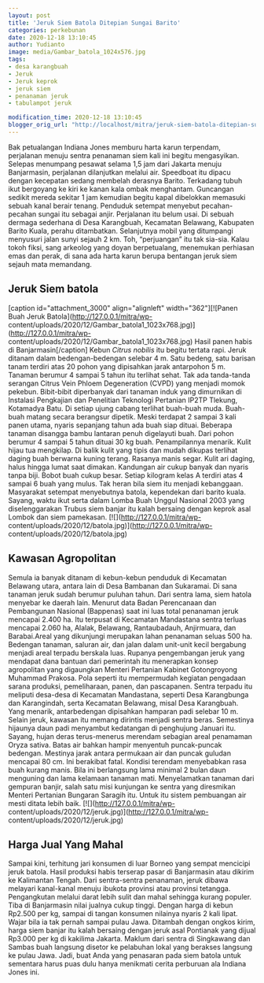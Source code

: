 ```yaml
---
layout: post
title: 'Jeruk Siem Batola Ditepian Sungai Barito'
categories: perkebunan
date: 2020-12-18 13:10:45
author: Yudianto
image: media/Gambar_batola_1024x576.jpg
tags:
- desa karangbuah
- Jeruk
- Jeruk keprok
- jeruk siem
- penanaman jeruk
- tabulampot jeruk

modification_time: 2020-12-18 13:10:45
blogger_orig_url: "http://localhost/mitra/jeruk-siem-batola-ditepian-sungai.html"
---
```


Bak petualangan Indiana Jones memburu harta karun terpendam, perjalanan menuju
sentra penanaman siem kali ini begitu mengasyikan. Selepas menumpang pesawat
selama 1,5 jam dari Jakarta menuju Banjarmasin, perjalanan dilanjutkan melalui
air. Speedboat itu dipacu dengan kecepatan sedang membelah derasnya Barito.
Terkadang tubuh ikut bergoyang ke kiri ke kanan kala ombak menghantam.
Guncangan sedikit mereda sekitar 1 jam kemudian begitu kapal dibelokkan
memasuki sebuah kanal berair tenang. Penduduk setempat menyebut pecahan-
pecahan sungai itu sebagai anjir. Perjalanan itu belum usai. Di sebuah dermaga
sederhana di Desa Karangbuah, Kecamatan Belawang, Kabupaten Barito Kuala,
perahu ditambatkan. Selanjutnya mobil yang ditumpangi menyusuri jalan sunyi
sejauh 2 km. Toh, “perjuangan” itu tak sia-sia. Kalau tokoh fiksi, sang
arkeolog yang doyan berpetualang, menemukan perhiasan emas dan perak, di sana
ada harta karun berupa bentangan jeruk siem sejauh mata memandang.

## Jeruk Siem batola

[caption id="attachment_3000" align="alignleft" width="362"][![Panen Buah
Jeruk Batola](http://127.0.0.1/mitra/wp-
content/uploads/2020/12/Gambar_batola1_1023x768.jpg)](http://127.0.0.1/mitra/wp-
content/uploads/2020/12/Gambar_batola1_1023x768.jpg) Hasil panen habis di
Banjarmasin[/caption] Kebun _Citrus nobilis_ itu begitu tertata rapi. Jeruk
ditanam dalam bedengan-bedengan selebar 4 m. Satu bedeng, satu barisan tanam
terdiri atas 20 pohon yang dipisahkan jarak antarpohon 5 m. Tanaman berumur 4
sampai 5 tahun itu terlihat sehat. Tak ada tanda-tanda serangan Citrus Vein
Phloem Degeneration (CVPD) yang menjadi momok pekebun. Bibit-bibit diperbanyak
dari tanaman induk yang dimurnikan di Instalasi Pengkajian dan Penelitian
Teknologi Pertanian IP2TP Tlekung, Kotamadya Batu. Di setiap ujung cabang
terlihat buah-buah muda. Buah-buah matang secara berangsur dipetik. Meski
terdapat 2 sampai 3 kali panen utama, nyaris sepanjang tahun ada buah siap
dituai. Beberapa tanaman disangga bambu lantaran penuh digelayuti buah. Dari
pohon berumur 4 sampai 5 tahun dituai 30 kg buah. Penampilannya menarik. Kulit
hijau tua mengkilap. Di balik kulit yang tipis dan mudah dikupas terlihat
daging buah berwarna kuning terang. Rasanya manis segar. Kulit ari daging,
halus hingga lumat saat dimakan. Kandungan air cukup banyak dan nyaris tanpa
biji. Bobot buah cukup besar. Setiap kilogram kelas A terdiri atas 4 sampai 6
buah yang mulus. Tak heran bila siem itu menjadi kebanggaan. Masyarakat
setempat menyebutnya batola, kependekan dari barito kuala. Sayang, waktu ikut
serta dalam Lomba Buah Unggul Nasional 2003 yang diselenggarakan Trubus siem
banjar itu kalah bersaing dengan keprok asal Lombok dan siem pamekasan.
[![](http://127.0.0.1/mitra/wp-
content/uploads/2020/12/batola.jpg)](http://127.0.0.1/mitra/wp-
content/uploads/2020/12/batola.jpg)

## Kawasan Agropolitan

Semula ia banyak ditanam di kebun-kebun penduduk di Kecamatan Belawang utara,
antara lain di Desa Bambanan dan Sukaramai. Di sana tanaman jeruk sudah
berumur puluhan tahun. Dari sentra lama, siem hatola menyebar ke daerah lain.
Menurut data Badan Perencanaan dan Pembangunan Nasional (Bappenas) saat ini
luas total penanaman jeruk mencapai 2.400 ha. Itu terpusat di Kecamatan
Mandastana sentra terluas mencapai 2.060 ha, Alalak, Belawang, Rantaubadauh,
Anjirmuara, dan Barabai.Areal yang dikunjungi merupakan lahan penanaman seluas
500 ha. Bedengan tanaman, saluran air, dan jalan dalam unit-unit kecil
bergabung menjadi areal terpadu berskala luas. Rupanya pengembangan jeruk yang
mendapat dana bantuan dari pemerintah itu menerapkan konsep agropolitan yang
digaungkan Menteri Pertanian Kabinet Gotongroyong Muhammad Prakosa. Pola
seperti itu mempermudah kegiatan pengadaan sarana produksi, pemeliharaan,
panen, dan pascapanen. Sentra terpadu itu meliputi desa-desa di Kecamatan
Mandastana, seperti Desa Karangbunga dan Karangindah, serta Kecamatan
Belawang, misal Desa Karangbuah. Yang menarik, antarbedengan dipisahkan
hamparan padi selebar 10 m. Selain jeruk, kawasan itu memang dirintis menjadi
sentra beras. Semestinya hijaunya daun padi menyambut kedatangan di penghujung
Januari itu. Sayang, hujan deras terus-menerus merendam sebagian areal
penamaman Oryza sativa. Batas air bahkan hampir menyentuh puncak-puncak
bedengan. Mestinya jarak antara permukaan air dan puncak guludan mencapai 80
cm. Ini berakibat fatal. Kondisi terendam menyebabkan rasa buah kurang manis.
Bila ini berlangsung lama minimal 2 bulan daun menguning dan lama kelamaan
tanaman mati. Menyelamatkan tanaman dari gempuran banjir, salah satu misi
kunjungan ke sentra yang diresmikan Menteri Pertanian Bungaran Saragih itu.
Untuk itu sistem pembuangan air mesti ditata lebih baik.
[![](http://127.0.0.1/mitra/wp-
content/uploads/2020/12/jeruk.jpg)](http://127.0.0.1/mitra/wp-
content/uploads/2020/12/jeruk.jpg)

## Harga Jual Yang Mahal

Sampai kini, terhitung jari konsumen di luar Borneo yang sempat mencicipi
jeruk batola. Hasil produksi habis terserap pasar di Banjarmasin atau dikirim
ke Kalimantan Tengah. Dari sentra-sentra penanaman, jeruk dibawa melayari
kanal-kanal menuju ibukota provinsi atau provinsi tetangga. Pengangkutan
melalui darat lebih sulit dan mahal sehingga kurang populer. Tiba di
Banjarmasin nilai jualnya cukup tinggi. Dengan harga di kebun Rp2.500 per kg,
sampai di tangan konsumen nilainya nyaris 2 kali lipat. Wajar bila ia tak
pernah sampai pulau Jawa. Ditambah dengan ongkos kirim, harga siem banjar itu
kalah bersaing dengan jeruk asal Pontianak yang dijual Rp3.000 per kg di
kakilima Jakarta. Maklum dari sentra di Singkawang dan Sambas buah langsung
disetor ke pelabuhan lokal yang berakses langsung ke pulau Jawa. Jadi, buat
Anda yang penasaran pada siem batola untuk sementara harus puas dulu hanya
menikmati cerita perburuan ala Indiana Jones ini.



